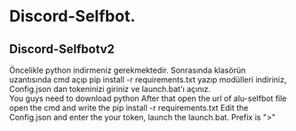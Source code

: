 # Discord-Selfbot.
Discord-Selfbotv2
 -------------------
Öncelikle python indirmeniz gerekmektedir. Sonrasında klasörün uzantısında cmd açıp pip install -r requirements.txt yazıp modülleri indiriniz, Config.json dan tokeninizi giriniz ve launch.bat'ı açınız.                                         
You guys need to download python
After that open the url of alu-selfbot file open the cmd and write the pip install -r requirements.txt
Edit the Config.json and enter the your token, launch the launch.bat. Prefix is ">"
